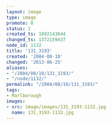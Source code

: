 ```yaml
---
layout: image
type: image
promote: 0
status: 1
created_ts: 1092143644
changed_ts: 1372159437
node_id: 1132
title: '131_3193'
created: '2004-08-10'
changed: '2013-06-25'
aliases:
- "/2004/08/10/131_3193/"
- "/node/1132/"
permalink: "/2004/08/10/131_3193/"
tags:
- Marlborough
images:
- src: image/images/131_3193-1132.jpg
  name: 131_3193-1132.jpg
---
```


